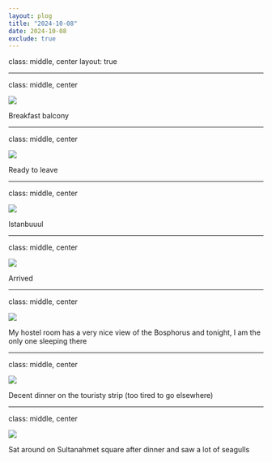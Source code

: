 ```yaml
---
layout: plog
title: "2024-10-08"
date: 2024-10-08
exclude: true
---
```


class: middle, center
layout: true

---

class: middle, center

<img class="plog-picture" src="{{ site.baseurl }}/img/plog/2024-10-08/01.jpg" />

Breakfast balcony

---

class: middle, center

<img class="plog-picture" src="{{ site.baseurl }}/img/plog/2024-10-08/02.jpg" />

Ready to leave

---

class: middle, center

<img class="plog-picture" src="{{ site.baseurl }}/img/plog/2024-10-08/03.jpg" />

Istanbuuul

---

class: middle, center

<img class="plog-picture" src="{{ site.baseurl }}/img/plog/2024-10-08/04.jpg" />

Arrived

---

class: middle, center

<img class="plog-picture" src="{{ site.baseurl }}/img/plog/2024-10-08/05.jpg" />

My hostel room has a very nice view of the Bosphorus and tonight, I am the only one sleeping there

---

class: middle, center

<img class="plog-picture" src="{{ site.baseurl }}/img/plog/2024-10-08/06.jpg" />

Decent dinner on the touristy strip (too tired to go elsewhere)

---

class: middle, center

<img class="plog-picture" src="{{ site.baseurl }}/img/plog/2024-10-08/07.jpg" />

Sat around on Sultanahmet square after dinner and saw a lot of seagulls 

